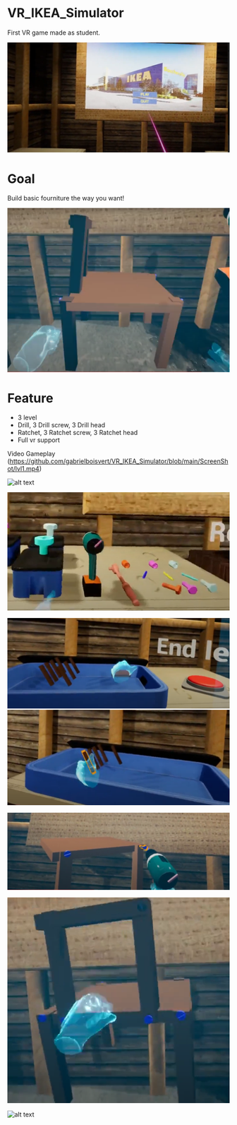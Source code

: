 # VR_IKEA_Simulator

First VR game made as student.

![alt text](https://github.com/gabrielboisvert/VR_IKEA_Simulator/blob/main/ScreenShot/MainMenu.PNG)

# Goal

Build basic fourniture the way you want!

![alt text](https://github.com/gabrielboisvert/VR_IKEA_Simulator/blob/main/ScreenShot/ChairFinish2.PNG)

# Feature
- 3 level
- Drill, 3 Drill screw, 3 Drill head
- Ratchet, 3 Ratchet screw, 3 Ratchet head
- Full vr support

Video Gameplay (https://github.com/gabrielboisvert/VR_IKEA_Simulator/blob/main/ScreenShot/lvl1.mp4)

![alt text](https://github.com/gabrielboisvert/VR_IKEA_Simulator/blob/main/ScreenShot/Throw.gif)

![alt text](https://github.com/gabrielboisvert/VR_IKEA_Simulator/blob/main/ScreenShot/Tools.PNG)

![alt text](https://github.com/gabrielboisvert/VR_IKEA_Simulator/blob/main/ScreenShot/Piece.PNG)
![alt text](https://github.com/gabrielboisvert/VR_IKEA_Simulator/blob/main/ScreenShot/Piece2.PNG)

![alt text](https://github.com/gabrielboisvert/VR_IKEA_Simulator/blob/main/ScreenShot/ChairScrew.PNG)

![alt text](https://github.com/gabrielboisvert/VR_IKEA_Simulator/blob/main/ScreenShot/ChairFinish.PNG)

![alt text](https://github.com/gabrielboisvert/VR_IKEA_Simulator/blob/main/ScreenShot/Build.gif)
